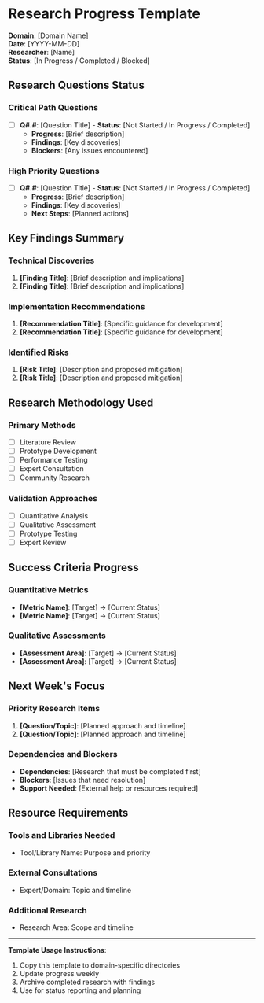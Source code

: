 # Research Progress Template

**Domain**: [Domain Name]  
**Date**: [YYYY-MM-DD]  
**Researcher**: [Name]  
**Status**: [In Progress / Completed / Blocked]

## Research Questions Status

### Critical Path Questions

- [ ] **Q#.#**: [Question Title] - **Status**: [Not Started / In Progress / Completed]
  - **Progress**: [Brief description]
  - **Findings**: [Key discoveries]
  - **Blockers**: [Any issues encountered]

### High Priority Questions

- [ ] **Q#.#**: [Question Title] - **Status**: [Not Started / In Progress / Completed]
  - **Progress**: [Brief description]
  - **Findings**: [Key discoveries]
  - **Next Steps**: [Planned actions]

## Key Findings Summary

### Technical Discoveries

1. **[Finding Title]**: [Brief description and implications]
2. **[Finding Title]**: [Brief description and implications]

### Implementation Recommendations

1. **[Recommendation Title]**: [Specific guidance for development]
2. **[Recommendation Title]**: [Specific guidance for development]

### Identified Risks

1. **[Risk Title]**: [Description and proposed mitigation]
2. **[Risk Title]**: [Description and proposed mitigation]

## Research Methodology Used

### Primary Methods

- [ ] Literature Review
- [ ] Prototype Development
- [ ] Performance Testing
- [ ] Expert Consultation
- [ ] Community Research

### Validation Approaches

- [ ] Quantitative Analysis
- [ ] Qualitative Assessment
- [ ] Prototype Testing
- [ ] Expert Review

## Success Criteria Progress

### Quantitative Metrics

- **[Metric Name]**: [Target] → [Current Status]
- **[Metric Name]**: [Target] → [Current Status]

### Qualitative Assessments

- **[Assessment Area]**: [Target] → [Current Status]
- **[Assessment Area]**: [Target] → [Current Status]

## Next Week's Focus

### Priority Research Items

1. **[Question/Topic]**: [Planned approach and timeline]
2. **[Question/Topic]**: [Planned approach and timeline]

### Dependencies and Blockers

- **Dependencies**: [Research that must be completed first]
- **Blockers**: [Issues that need resolution]
- **Support Needed**: [External help or resources required]

## Resource Requirements

### Tools and Libraries Needed

- Tool/Library Name: Purpose and priority

### External Consultations

- Expert/Domain: Topic and timeline

### Additional Research

- Research Area: Scope and timeline

---

**Template Usage Instructions**:

1. Copy this template to domain-specific directories
2. Update progress weekly
3. Archive completed research with findings
4. Use for status reporting and planning
